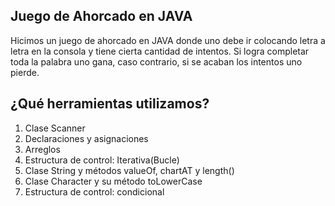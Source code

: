 ## Juego de Ahorcado en JAVA

Hicimos un juego de ahorcado en JAVA donde uno debe ir colocando letra a letra en la consola y tiene cierta cantidad de intentos. Si logra completar toda la palabra uno gana, caso contrario, si se acaban los intentos uno pierde. 


## ¿Qué herramientas utilizamos?

1. Clase Scanner
2. Declaraciones y asignaciones
3. Arreglos
4. Estructura de control: Iterativa(Bucle)
5. Clase String y métodos valueOf, chartAT y length()
6. Clase Character y su método toLowerCase
7. Estructura de control: condicional

